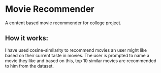 # Movie Recommender
A content based movie recommender for college project. 

## How it works:
I have used cosine-similarity to recommend movies an user might like based on their current taste in movies. The user is prompted to name a movie they like and based on this, top 10 similar movies are recommended to him from the dataset.


